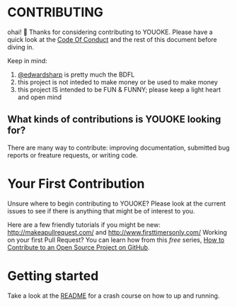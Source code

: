 # CONTRIBUTING

ohai! :wave: Thanks for considering contributing to YOUOKE. Please have a quick look at the [Code Of Conduct](CODE_OF_CONDUCT.md) and the rest of this document before diving in.

Keep in mind:  
1. [@edwardsharp](https://github.com/edwardsharp) is pretty much the BDFL
2. this project is not inteded to make money or be used to make money
3. this project IS intended to be FUN & FUNNY; please keep a light heart and open mind

## What kinds of contributions is YOUOKE looking for?

There are many way to contribute: improving documentation, submitted bug reports or freature requests, or writing code.

# Your First Contribution

Unsure where to begin contributing to YOUOKE? Please look at the current issues to see if there is anything that might be of interest to you. 

Here are a few friendly tutorials if you might be new: http://makeapullrequest.com/ and http://www.firsttimersonly.com/ Working on your first Pull Request? You can learn how from this *free* series, [How to Contribute to an Open Source Project on GitHub](https://egghead.io/series/how-to-contribute-to-an-open-source-project-on-github).

# Getting started

Take a look at the [README](README.md) for a crash course on how to up and running. 
